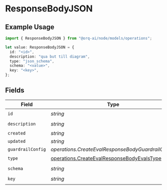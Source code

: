 # ResponseBodyJSON

## Example Usage

```typescript
import { ResponseBodyJSON } from "@orq-ai/node/models/operations";

let value: ResponseBodyJSON = {
  id: "<id>",
  description: "qua but till diagram",
  type: "json_schema",
  schema: "<value>",
  key: "<key>",
};
```

## Fields

| Field                                                                                                    | Type                                                                                                     | Required                                                                                                 | Description                                                                                              |
| -------------------------------------------------------------------------------------------------------- | -------------------------------------------------------------------------------------------------------- | -------------------------------------------------------------------------------------------------------- | -------------------------------------------------------------------------------------------------------- |
| `id`                                                                                                     | *string*                                                                                                 | :heavy_check_mark:                                                                                       | N/A                                                                                                      |
| `description`                                                                                            | *string*                                                                                                 | :heavy_check_mark:                                                                                       | N/A                                                                                                      |
| `created`                                                                                                | *string*                                                                                                 | :heavy_minus_sign:                                                                                       | N/A                                                                                                      |
| `updated`                                                                                                | *string*                                                                                                 | :heavy_minus_sign:                                                                                       | N/A                                                                                                      |
| `guardrailConfig`                                                                                        | *operations.CreateEvalResponseBodyGuardrailConfig*                                                       | :heavy_minus_sign:                                                                                       | N/A                                                                                                      |
| `type`                                                                                                   | [operations.CreateEvalResponseBodyEvalsType](../../models/operations/createevalresponsebodyevalstype.md) | :heavy_check_mark:                                                                                       | N/A                                                                                                      |
| `schema`                                                                                                 | *string*                                                                                                 | :heavy_check_mark:                                                                                       | N/A                                                                                                      |
| `key`                                                                                                    | *string*                                                                                                 | :heavy_check_mark:                                                                                       | N/A                                                                                                      |
